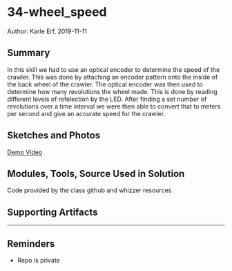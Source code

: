#  34-wheel_speed

Author: Karle Erf, 2019-11-11

## Summary
In this skill we had to use an optical encoder to determine the speed of the crawler. This was done by attaching an encoder pattern onto the inside of the back wheel of the crawler. The optical encoder was then used  to determine how many revolutions the wheel made. This is done by reading different levels of refelection by the LED. After finding a set number of revolutions over a time interval we were then able to convert that to meters per second and give an accurate speed for the crawler.


## Sketches and Photos
[Demo Video](https://drive.google.com/file/d/1I4jTA3jDVCfs53CLX0onuRelk031gGNF/view?usp=sharing)


## Modules, Tools, Source Used in Solution

Code provided by the class github and whizzer resources

## Supporting Artifacts


-----

## Reminders
- Repo is private